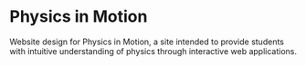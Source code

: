 # Physics in Motion

Website design for Physics in Motion, a site intended to provide students with intuitive understanding of physics through interactive web applications.
